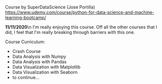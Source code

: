 Course by SuperDataScience (Jose Portilla) https://www.udemy.com/course/python-for-data-science-and-machine-learning-bootcamp/

**11/11/2020**\n
I'm really enjoying this course. Off all the other courses that I did, I feel that I'm really breaking through barriers with this one.

Course Curriculum:
  - Crash Course
  - Data Analysis with Numpy
  - Data Analysis with Pandas
  - Data Visualization with Matplotlib
  - Data Visualization with Seaborn
  - to continue...
